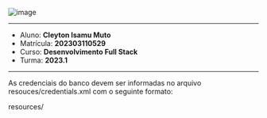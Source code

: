 ![image](https://github.com/cleytonmuto/CadastroPOO/assets/12730298/6d8342c0-32a9-4eb1-b3f0-21b2cedeef45)

---

- Aluno: **Cleyton Isamu Muto**
- Matrícula: **202303110529**
- Curso: **Desenvolvimento Full Stack**
- Turma: **2023.1**

---

As credenciais do banco devem ser informadas no arquivo
resouces/credentials.xml com o seguinte formato:

resources/
<?xml version="1.0"?>
<credentials>
    <user id="1001">
		<hostname></hostname>
		<dbname></dbname>
        <login></login>
        <password></password>
    </user>
</credentials>
